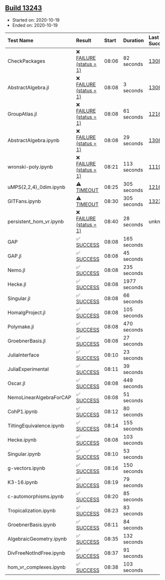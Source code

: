 ## [Build 13243](https://oscarci.mathematik.uni-kl.de/job/oscar/13243/)

* Started on: 2020-10-19
* Ended on: 2020-10-19

| Test Name    | Result | Start | Duration | Last Success | First Failure |
|:-------------|:-------|:------|:---------|:-------------|:--------------|
| CheckPackages | ❌ [FAILURE (status = 1)](https://oscarci.mathematik.uni-kl.de/job/oscar/13243/artifact/logs/build-13243/CheckPackages.log) | 08:06 | 82 seconds | [13085](https://oscarci.mathematik.uni-kl.de/job/oscar/13085/) | [13086](https://oscarci.mathematik.uni-kl.de/job/oscar/13086/) |
| AbstractAlgebra.jl | ❌ [FAILURE (status = 1)](https://oscarci.mathematik.uni-kl.de/job/oscar/13243/artifact/logs/build-13243/AbstractAlgebra.jl.log) | 08:08 | 3 seconds | [13085](https://oscarci.mathematik.uni-kl.de/job/oscar/13085/) | [13086](https://oscarci.mathematik.uni-kl.de/job/oscar/13086/) |
| GroupAtlas.jl | ❌ [FAILURE (status = 1)](https://oscarci.mathematik.uni-kl.de/job/oscar/13243/artifact/logs/build-13243/GroupAtlas.jl.log) | 08:08 | 61 seconds | [12167](https://oscarci.mathematik.uni-kl.de/job/oscar/12167/) | [12168](https://oscarci.mathematik.uni-kl.de/job/oscar/12168/) |
| AbstractAlgebra.ipynb | ❌ [FAILURE (status = 1)](https://oscarci.mathematik.uni-kl.de/job/oscar/13243/artifact/logs/build-13243/AbstractAlgebra.ipynb.log) | 08:08 | 29 seconds | [13085](https://oscarci.mathematik.uni-kl.de/job/oscar/13085/) | [13086](https://oscarci.mathematik.uni-kl.de/job/oscar/13086/) |
| wronski-poly.ipynb | ❌ [FAILURE (status = 1)](https://oscarci.mathematik.uni-kl.de/job/oscar/13243/artifact/logs/build-13243/wronski-poly.ipynb.log) | 08:21 | 113 seconds | [11192](https://oscarci.mathematik.uni-kl.de/job/oscar/11192/) | [11193](https://oscarci.mathematik.uni-kl.de/job/oscar/11193/) |
| uMPS(2,2,4)_0dim.ipynb | ⚠ [TIMEOUT](https://oscarci.mathematik.uni-kl.de/job/oscar/13243/artifact/logs/build-13243/uMPS-2-2-4-_0dim.ipynb.log) | 08:25 | 305 seconds | [12167](https://oscarci.mathematik.uni-kl.de/job/oscar/12167/) | [12168](https://oscarci.mathematik.uni-kl.de/job/oscar/12168/) |
| GITFans.ipynb | ⚠ [TIMEOUT](https://oscarci.mathematik.uni-kl.de/job/oscar/13243/artifact/logs/build-13243/GITFans.ipynb.log) | 08:30 | 305 seconds | [13234](https://oscarci.mathematik.uni-kl.de/job/oscar/13234/) | [13235](https://oscarci.mathematik.uni-kl.de/job/oscar/13235/) |
| persistent_hom_vr.ipynb | ❌ [FAILURE (status = 1)](https://oscarci.mathematik.uni-kl.de/job/oscar/13243/artifact/logs/build-13243/persistent_hom_vr.ipynb.log) | 08:40 | 28 seconds | unknown | unknown |
| GAP | ✅ [SUCCESS](https://oscarci.mathematik.uni-kl.de/job/oscar/13243/artifact/logs/build-13243/GAP.log) | 08:08 | 165 seconds |  |  |
| GAP.jl | ✅ [SUCCESS](https://oscarci.mathematik.uni-kl.de/job/oscar/13243/artifact/logs/build-13243/GAP.jl.log) | 08:08 | 45 seconds |  |  |
| Nemo.jl | ✅ [SUCCESS](https://oscarci.mathematik.uni-kl.de/job/oscar/13243/artifact/logs/build-13243/Nemo.jl.log) | 08:08 | 235 seconds |  |  |
| Hecke.jl | ✅ [SUCCESS](https://oscarci.mathematik.uni-kl.de/job/oscar/13243/artifact/logs/build-13243/Hecke.jl.log) | 08:08 | 1977 seconds |  |  |
| Singular.jl | ✅ [SUCCESS](https://oscarci.mathematik.uni-kl.de/job/oscar/13243/artifact/logs/build-13243/Singular.jl.log) | 08:08 | 66 seconds |  |  |
| HomalgProject.jl | ✅ [SUCCESS](https://oscarci.mathematik.uni-kl.de/job/oscar/13243/artifact/logs/build-13243/HomalgProject.jl.log) | 08:08 | 105 seconds |  |  |
| Polymake.jl | ✅ [SUCCESS](https://oscarci.mathematik.uni-kl.de/job/oscar/13243/artifact/logs/build-13243/Polymake.jl.log) | 08:08 | 470 seconds |  |  |
| GroebnerBasis.jl | ✅ [SUCCESS](https://oscarci.mathematik.uni-kl.de/job/oscar/13243/artifact/logs/build-13243/GroebnerBasis.jl.log) | 08:08 | 27 seconds |  |  |
| JuliaInterface | ✅ [SUCCESS](https://oscarci.mathematik.uni-kl.de/job/oscar/13243/artifact/logs/build-13243/JuliaInterface.log) | 08:10 | 23 seconds |  |  |
| JuliaExperimental | ✅ [SUCCESS](https://oscarci.mathematik.uni-kl.de/job/oscar/13243/artifact/logs/build-13243/JuliaExperimental.log) | 08:11 | 39 seconds |  |  |
| Oscar.jl | ✅ [SUCCESS](https://oscarci.mathematik.uni-kl.de/job/oscar/13243/artifact/logs/build-13243/Oscar.jl.log) | 08:08 | 449 seconds |  |  |
| NemoLinearAlgebraForCAP | ✅ [SUCCESS](https://oscarci.mathematik.uni-kl.de/job/oscar/13243/artifact/logs/build-13243/NemoLinearAlgebraForCAP.log) | 08:08 | 51 seconds |  |  |
| CohP1.ipynb | ✅ [SUCCESS](https://oscarci.mathematik.uni-kl.de/job/oscar/13243/artifact/logs/build-13243/CohP1.ipynb.log) | 08:12 | 80 seconds |  |  |
| TiltingEquivalence.ipynb | ✅ [SUCCESS](https://oscarci.mathematik.uni-kl.de/job/oscar/13243/artifact/logs/build-13243/TiltingEquivalence.ipynb.log) | 08:14 | 155 seconds |  |  |
| Hecke.ipynb | ✅ [SUCCESS](https://oscarci.mathematik.uni-kl.de/job/oscar/13243/artifact/logs/build-13243/Hecke.ipynb.log) | 08:08 | 103 seconds |  |  |
| Singular.ipynb | ✅ [SUCCESS](https://oscarci.mathematik.uni-kl.de/job/oscar/13243/artifact/logs/build-13243/Singular.ipynb.log) | 08:10 | 53 seconds |  |  |
| g-vectors.ipynb | ✅ [SUCCESS](https://oscarci.mathematik.uni-kl.de/job/oscar/13243/artifact/logs/build-13243/g-vectors.ipynb.log) | 08:16 | 150 seconds |  |  |
| K3-16.ipynb | ✅ [SUCCESS](https://oscarci.mathematik.uni-kl.de/job/oscar/13243/artifact/logs/build-13243/K3-16.ipynb.log) | 08:19 | 79 seconds |  |  |
| c-automorphisms.ipynb | ✅ [SUCCESS](https://oscarci.mathematik.uni-kl.de/job/oscar/13243/artifact/logs/build-13243/c-automorphisms.ipynb.log) | 08:20 | 85 seconds |  |  |
| Tropicalization.ipynb | ✅ [SUCCESS](https://oscarci.mathematik.uni-kl.de/job/oscar/13243/artifact/logs/build-13243/Tropicalization.ipynb.log) | 08:23 | 83 seconds |  |  |
| GroebnerBasis.ipynb | ✅ [SUCCESS](https://oscarci.mathematik.uni-kl.de/job/oscar/13243/artifact/logs/build-13243/GroebnerBasis.ipynb.log) | 08:11 | 84 seconds |  |  |
| AlgebraicGeometry.ipynb | ✅ [SUCCESS](https://oscarci.mathematik.uni-kl.de/job/oscar/13243/artifact/logs/build-13243/AlgebraicGeometry.ipynb.log) | 08:35 | 132 seconds |  |  |
| DivFreeNotIndFree.ipynb | ✅ [SUCCESS](https://oscarci.mathematik.uni-kl.de/job/oscar/13243/artifact/logs/build-13243/DivFreeNotIndFree.ipynb.log) | 08:37 | 91 seconds |  |  |
| hom_vr_complexes.ipynb | ✅ [SUCCESS](https://oscarci.mathematik.uni-kl.de/job/oscar/13243/artifact/logs/build-13243/hom_vr_complexes.ipynb.log) | 08:38 | 103 seconds |  |  |
